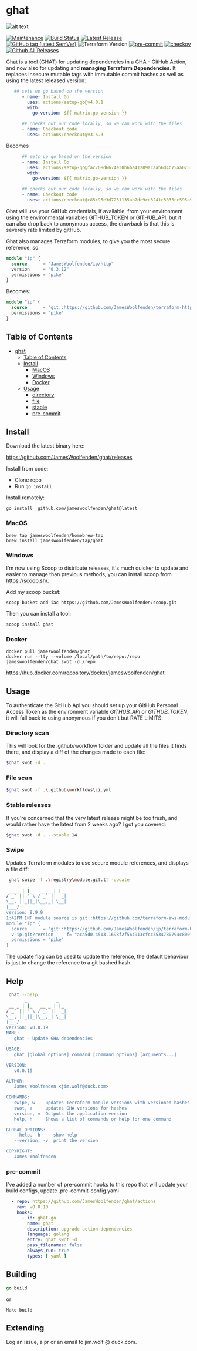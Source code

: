 # ghat

![alt text](ghat.png "ghat")

[![Maintenance](https://img.shields.io/badge/Maintained%3F-yes-green.svg)](https://GitHub.com/jameswoolfenden/ghat/graphs/commit-activity)
[![Build Status](https://github.com/JamesWoolfenden/ghat/workflows/CI/badge.svg?branch=master)](https://github.com/JamesWoolfenden/ghat)
[![Latest Release](https://img.shields.io/github/release/JamesWoolfenden/ghat.svg)](https://github.com/JamesWoolfenden/ghat/releases/latest)
[![GitHub tag (latest SemVer)](https://img.shields.io/github/tag/JamesWoolfenden/ghat.svg?label=latest)](https://github.com/JamesWoolfenden/ghat/releases/latest)
![Terraform Version](https://img.shields.io/badge/tf-%3E%3D0.14.0-blue.svg)
[![pre-commit](https://img.shields.io/badge/pre--commit-enabled-brightgreen?logo=pre-commit&logoColor=white)](https://github.com/pre-commit/pre-commit)
[![checkov](https://img.shields.io/badge/checkov-verified-brightgreen)](https://www.checkov.io/)
[![Github All Releases](https://img.shields.io/github/downloads/jameswoolfenden/ghat/total.svg)](https://github.com/JamesWoolfenden/ghat/releases)

Ghat is a tool  (GHAT) for updating dependencies in a GHA - GitHub Action, and now also for updating and **managing Terraform Dependencies**. It replaces insecure mutable tags with immutable commit hashes as well as using the latest released version:

```yml
   ## sets up go based on the version
      - name: Install Go
        uses: actions/setup-go@v4.0.1
        with:
          go-version: ${{ matrix.go-version }}

      ## checks out our code locally, so we can work with the files
      - name: Checkout code
        uses: actions/checkout@v3.5.3
```

Becomes

```yml
      ## sets up go based on the version
      - name: Install Go
        uses: actions/setup-go@fac708d6674e30b6ba41289acaab6d4b75aa0753 # v4.0.1
        with:
          go-version: ${{ matrix.go-version }}

      ## checks out our code locally, so we can work with the files
      - name: Checkout code
        uses: actions/checkout@c85c95e3d7251135ab7dc9ce3241c5835cc595a9 # v3.5.3
```

Ghat will use your GitHub credentials, if available, from your environment using the environmental variables GITHUB_TOKEN or GITHUB_API, but it can also drop back to anonymous access, the drawback is that this is severely rate limited by gitHub.

Ghat also manages Terraform modules, to give you the most secure reference, so:

```terraform
module "ip" {
  source      = "JamesWoolfenden/ip/http"
  version     = "0.3.12"
  permissions = "pike"
}
```
Becomes:

```terraform
module "ip" {
  source      = "git::https://github.com/JamesWoolfenden/terraform-http-ip.git?ref=a6cf071d14365133f48ed161812c14b00ad3c692"
  permissions = "pike"
}

```

## Table of Contents

<!--toc:start-->
- [ghat](#ghat)
  - [Table of Contents](#table-of-contents)
  - [Install](#install)
    - [MacOS](#macos)
    - [Windows](#windows)
    - [Docker](#docker)
  - [Usage](#usage)
    - [directory](#directory-scan)
    - [file](#file-scan)
    - [stable](#stable-releases)
    - [pre-commit](#pre-commit)

<!--toc:end-->

## Install

Download the latest binary here:

<https://github.com/JamesWoolfenden/ghat/releases>

Install from code:

- Clone repo
- Run `go install`

Install remotely:

```shell
go install  github.com/jameswoolfenden/ghat@latest
```

### MacOS

```shell
brew tap jameswoolfenden/homebrew-tap
brew install jameswoolfenden/tap/ghat
```

### Windows

I'm now using Scoop to distribute releases, it's much quicker to update and easier to manage than previous methods,
you can install scoop from <https://scoop.sh/>.

Add my scoop bucket:

```shell
scoop bucket add iac https://github.com/JamesWoolfenden/scoop.git
```

Then you can install a tool:

```bash
scoop install ghat
```

### Docker

```shell
docker pull jameswoolfenden/ghat
docker run --tty --volume /local/path/to/repo:/repo jameswoolfenden/ghat swot -d /repo
```

<https://hub.docker.com/repository/docker/jameswoolfenden/ghat>

## Usage

To authenticate the GitHub Api you should set up your GitHub Personal Access Token as the environment variable
*GITHUB_API* or *GITHUB_TOKEN*, it will fall back to using anonymous if you don't but RATE LIMITS.

### Directory scan

This will look for the .github/workflow folder and update all the files it finds there, and display a diff of the changes made to each file:

```bash
$ghat swot -d .
```

### File scan

```bash
$ghat swot -f .\.github\workflows\ci.yml
```

### Stable releases

If you're concerned that the very latest release might be too fresh, and would rather have the latest from 2 weeks ago?
I got you covered:

```bash
$ghat swot -d . --stable 14
```

### Swipe
Updates Terraform modules to use secure module references, and displays a file diff:

```bash
 ghat swipe -f .\registry\module.git.tf -update
        _           _
 __ _ | |_   __ _ | |_
/ _` || ' \ / _` ||  _|
\__, ||_||_|\__,_| \__|
|___/
version: 9.9.9
1:42PM INF module source is git::https://github.com/terraform-aws-modules/terraform-aws-memory-db.git?depth=1 of type shallow and cannot be updated
module "ip" {
  source      = "git::https://github.com/JamesWoolfenden/ip/terraform-http"
  v-ip.git?rersion     f= "aca5d0.4513.1698f2f564913cfcc3534780794c800"
  permissions = "pike"
}
```
The update flag can be used to update the reference, the default behaviour is just to change the reference to a git bashed hash.


## Help

```bash
 ghat --help
       _           _
 __ _ | |_   __ _ | |_
/ _` || ' \ / _` ||  _|
\__, ||_||_|\__,_| \__|
|___/
version: v0.0.19
NAME:
   ghat - Update GHA dependencies

USAGE:
   ghat [global options] command [command options] [arguments...]

VERSION:
   v0.0.19

AUTHOR:
   James Woolfenden <jim.wolf@duck.com>

COMMANDS:
   swipe, w    updates Terraform module versions with versioned hashes
   swot, a     updates GHA versions for hashes
   version, v  Outputs the application version
   help, h     Shows a list of commands or help for one command

GLOBAL OPTIONS:
   --help, -h     show help
   --version, -v  print the version

COPYRIGHT:
   James Woolfenden
```

### pre-commit

I've added a number of pre-commit hooks to this repo that will update your build configs,
update .pre-commit-config.yaml

```yaml
  - repo: https://github.com/JamesWoolfenden/ghat/actions
    rev: v0.0.10
    hooks:
      - id: ghat-go
        name: ghat
        description: upgrade action dependencies
        language: golang
        entry: ghat swot -d .
        pass_filenames: false
        always_run: true
        types: [ yaml ]

```

## Building

```go
go build
```

or

```Make
Make build
```

## Extending

Log an issue, a pr or an email to jim.wolf @ duck.com.
